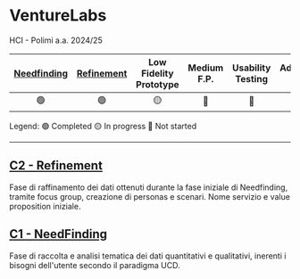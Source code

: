 # VentureLabs
HCI - Polimi a.a. 2024/25

| [Needfinding](/C1/C1%20-%20Needfinding.pdf) | [Refinement](/C2/C2%20-%20Refinement.pdf) | Low Fidelity Prototype | Medium F.P. | Usability Testing | Advanced U.T. |
|:--------------:|:-------------:|:-------------------------:|:--------------:|:--------------------:|:----------------:|
|       🟢       |       🟢      |              🟡           |       🔴       |         🔴           |     🔴           |

Legend: 🟢 Completed 🟡 In progress 🔴 Not started

***

## [C2 - Refinement](/C2/C2%20-%20Refinement.pdf)
Fase di raffinamento dei dati ottenuti durante la fase iniziale di Needfinding, tramite focus group, creazione di personas e scenari. Nome servizio e value proposition iniziale.


## [C1 - NeedFinding](/C1/C1%20-%20Needfinding.pdf)
Fase di raccolta e analisi tematica dei dati quantitativi e qualitativi, inerenti i bisogni dell'utente secondo il paradigma UCD.
